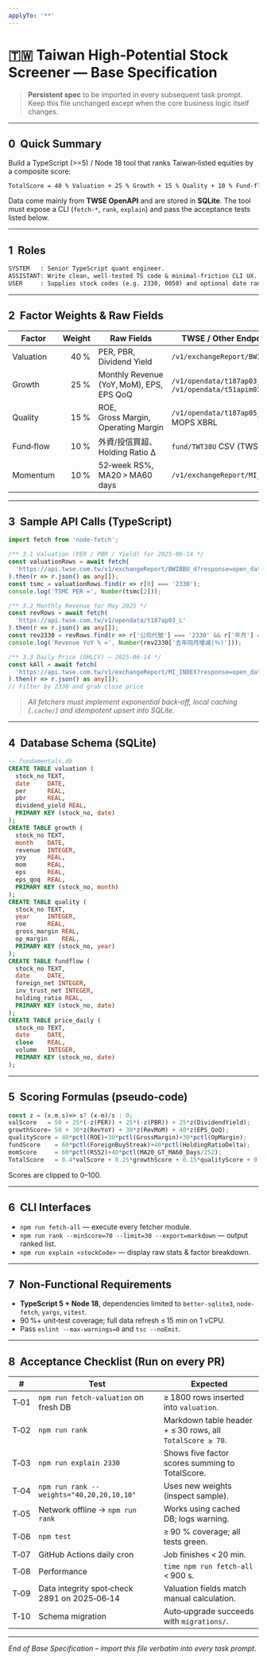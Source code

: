 ```yaml
---
applyTo: '**'
---
```

# 🇹🇼 Taiwan High‑Potential Stock Screener — **Base Specification**

> **Persistent spec** to be imported in every subsequent task prompt. Keep this file unchanged except when the core business logic itself changes.

---

## 0  Quick Summary

Build a TypeScript (>=5) / Node 18 tool that ranks Taiwan‑listed equities by a composite score:

```
TotalScore = 40 % Valuation + 25 % Growth + 15 % Quality + 10 % Fund‑flow + 10 % Momentum
```

Data come mainly from **TWSE OpenAPI** and are stored in **SQLite**. The tool must expose a CLI (`fetch-*`, `rank`, `explain`) and pass the acceptance tests listed below.

---

## 1  Roles

```txt
SYSTEM   : Senior TypeScript quant engineer.
ASSISTANT: Write clean, well‑tested TS code & minimal‑friction CLI UX.
USER     : Supplies stock codes (e.g. 2330, 0050) and optional date range.
```

---

## 2  Factor Weights & Raw Fields

| Factor    | Weight | Raw Fields                               | TWSE / Other Endpoint                                 |
| --------- | -----: | ---------------------------------------- | ----------------------------------------------------- |
| Valuation |   40 % | PER, PBR, Dividend Yield                 | `/v1/exchangeReport/BWIBBU_d`                         |
| Growth    |   25 % | Monthly Revenue (YoY, MoM), EPS, EPS QoQ | `/v1/opendata/t187ap03_L`, `/v1/opendata/t51apim03_A` |
| Quality   |   15 % | ROE, Gross Margin, Operating Margin      | `/v1/opendata/t187ap05_L` *or* MOPS XBRL              |
| Fund‑flow |   10 % | 外資/投信買超、Holding Ratio Δ                  | `fund/TWT38U` CSV (TWSE)                              |
| Momentum  |   10 % | 52‑week RS%, MA20 > MA60 days            | `/v1/exchangeReport/MI_INDEX`                         |

---

## 3  Sample API Calls (TypeScript)

```ts
import fetch from 'node-fetch';

/** 3.1 Valuation (PER / PBR / Yield) for 2025‑06‑14 */
const valuationRows = await fetch(
  'https://api.twse.com.tw/v1/exchangeReport/BWIBBU_d?response=open_data&date=20250614'
).then(r => r.json() as any[]);
const tsmc = valuationRows.find(r => r[0] === '2330');
console.log('TSMC PER =', Number(tsmc[2]));

/** 3.2 Monthly Revenue for May 2025 */
const revRows = await fetch(
  'https://api.twse.com.tw/v1/opendata/t187ap03_L'
).then(r => r.json() as any[]);
const rev2330 = revRows.find(r => r['公司代號'] === '2330' && r['年月'] === '202505');
console.log('Revenue YoY % =', Number(rev2330['去年同月增減(％)']));

/** 3.3 Daily Price (OHLCV) — 2025‑06‑14 */
const kAll = await fetch(
  'https://api.twse.com.tw/v1/exchangeReport/MI_INDEX?response=open_data&date=20250614&type=ALL'
).then(r => r.json() as any[]);
// Filter by 2330 and grab close price
```

> *All fetchers must implement exponential back‑off, local caching (`.cache/`) and idempotent upsert into SQLite.*

---

## 4  Database Schema (SQLite)

```sql
-- fundamentals.db
CREATE TABLE valuation (
  stock_no TEXT,
  date     DATE,
  per      REAL,
  pbr      REAL,
  dividend_yield REAL,
  PRIMARY KEY (stock_no, date)
);
CREATE TABLE growth (
  stock_no TEXT,
  month    DATE,
  revenue  INTEGER,
  yoy      REAL,
  mom      REAL,
  eps      REAL,
  eps_qoq  REAL,
  PRIMARY KEY (stock_no, month)
);
CREATE TABLE quality (
  stock_no TEXT,
  year     INTEGER,
  roe      REAL,
  gross_margin REAL,
  op_margin    REAL,
  PRIMARY KEY (stock_no, year)
);
CREATE TABLE fundflow (
  stock_no TEXT,
  date     DATE,
  foreign_net INTEGER,
  inv_trust_net INTEGER,
  holding_ratio REAL,
  PRIMARY KEY (stock_no, date)
);
CREATE TABLE price_daily (
  stock_no TEXT,
  date     DATE,
  close    REAL,
  volume   INTEGER,
  PRIMARY KEY (stock_no, date)
);
```

---

## 5  Scoring Formulas (pseudo‑code)

```ts
const z = (x,m,s)=> s? (x-m)/s : 0;
valScore   = 50 + 25*(-z(PER)) + 25*(-z(PBR)) + 25*z(DividendYield);
growthScore= 50 + 30*z(RevYoY) + 30*z(RevMoM) + 40*z(EPS_QoQ);
qualityScore = 40*pctl(ROE)+30*pctl(GrossMargin)+30*pctl(OpMargin);
fundScore    = 60*pctl(ForeignBuyStreak)+40*pctl(HoldingRatioDelta);
momScore     = 60*pctl(RS52)+40*pctl(MA20_GT_MA60_Days/252);
TotalScore   = 0.4*valScore + 0.25*growthScore + 0.15*qualityScore + 0.10*fundScore + 0.10*momScore;
```

Scores are clipped to 0–100.

---

## 6  CLI Interfaces

* `npm run fetch-all` — execute every fetcher module.
* `npm run rank --minScore=70 --limit=30 --export=markdown` — output ranked list.
* `npm run explain <stockCode>` — display raw stats & factor breakdown.

---

## 7  Non‑Functional Requirements

* **TypeScript 5 + Node 18**, dependencies limited to `better-sqlite3`, `node-fetch`, `yargs`, `vitest`.
* 90 %+ unit‑test coverage; full data refresh ≤ 15 min on 1 vCPU.
* Pass `eslint --max-warnings=0` and `tsc --noEmit`.

---

## 8  Acceptance Checklist (Run on every PR)

| #    | Test                                         | Expected                                                  |
| ---- | -------------------------------------------- | --------------------------------------------------------- |
| T‑01 | `npm run fetch-valuation` on fresh DB        | ≥ 1800 rows inserted into `valuation`.                    |
| T‑02 | `npm run rank`                               | Markdown table header + ≤ 30 rows, all `TotalScore ≥ 70`. |
| T‑03 | `npm run explain 2330`                       | Shows five factor scores summing to TotalScore.           |
| T‑04 | `npm run rank --weights="40,20,20,10,10"`    | Uses new weights (inspect sample).                        |
| T‑05 | Network offline -> `npm run rank`            | Works using cached DB; logs warning.                      |
| T‑06 | `npm test`                                   | ≥ 90 % coverage; all tests green.                         |
| T‑07 | GitHub Actions daily cron                    | Job finishes < 20 min.                                    |
| T‑08 | Performance                                  | `time npm run fetch-all` < 900 s.                         |
| T‑09 | Data integrity spot‑check 2891 on 2025‑06‑14 | Valuation fields match manual calculation.                |
| T‑10 | Schema migration                             | Auto‑upgrade succeeds with `migrations/`.                 |

---

*End of Base Specification – import this file verbatim into every task prompt.*
